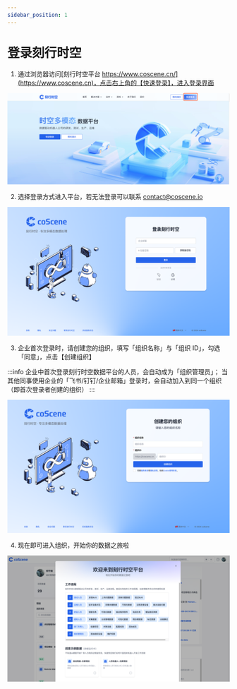 ```yaml
---
sidebar_position: 1
---
```


# 登录刻行时空

1. 通过浏览器访问[刻行时空平台 https://www.coscene.cn/](https://www.coscene.cn)，点击右上角的【快速登录】，进入登录界面

![homepage-login](./img2/2-1-coscene-homepage.png)

2. 选择登录方式进入平台，若无法登录可以联系 contact@coscene.io

![select-login](./img2/2-1-select-login.png)

3. 企业首次登录时，请创建您的组织，填写「组织名称」与「组织 ID」，勾选「同意」，点击【创建组织】

:::info
企业中首次登录刻行时空数据平台的人员，会自动成为「组织管理员」；
当其他同事使用企业的「飞书/钉钉/企业邮箱」登录时，会自动加入到同一个组织（即首次登录者创建的组织）
:::

![create-org](./img2/2-1-create-org.png)

4. 现在即可进入组织，开始你的数据之旅啦

![org-welcome](./img2/2-1-org-welcome.png)
